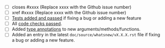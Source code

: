 - [ ] closes #xxxx (Replace xxxx with the Github issue number)
- [ ] xref #xxxx (Replace xxxx with the Github issue number)
- [ ] [Tests added and passed](https://pandas.pydata.org/pandas-docs/dev/development/contributing_codebase.html#writing-tests) if fixing a bug or adding a new feature
- [ ] All [code checks passed](https://pandas.pydata.org/pandas-docs/dev/development/contributing_codebase.html#pre-commit).
- [ ] Added [type annotations](https://pandas.pydata.org/pandas-docs/dev/development/contributing_codebase.html#type-hints) to new arguments/methods/functions.
- [ ] Added an entry in the latest `doc/source/whatsnew/vX.X.X.rst` file if fixing a bug or adding a new feature.
